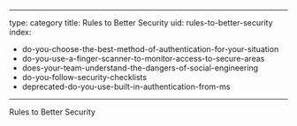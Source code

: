 
---
type: category
title: Rules to Better Security
uid: rules-to-better-security
index:
 - do-you-choose-the-best-method-of-authentication-for-your-situation
 - do-you-use-a-finger-scanner-to-monitor-access-to-secure-areas
 - does-your-team-understand-the-dangers-of-social-engineering
 - do-you-follow-security-checklists
 - deprecated-do-you-use-built-in-authentication-from-ms
---

Rules to Better Security


